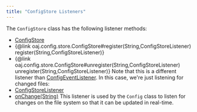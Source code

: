 ```yaml
---
title: "ConfigStore Listeners"
---
```


The `ConfigStore` class has the following listener methods:
- [ConfigStore](../apidocs/org/apache/juneau/config/store/ConfigStore.html)
- \{@link oaj.config.store.ConfigStore#register(String,ConfigStoreListener) register(String,ConfigStoreListener)\}
- \{@link oaj.config.store.ConfigStore#unregister(String,ConfigStoreListener) unregister(String,ConfigStoreListener)\}
Note that this is a different listener than [ConfigEventListener](../apidocs/org/apache/juneau/config/event/ConfigEventListener.html).
In this case, we're just listening for changed files:
- [ConfigStoreListener](../apidocs/org/apache/juneau/config/store/ConfigStoreListener.html)
- [onChange(String)](../apidocs/org/apache/juneau/config/store/ConfigStoreListener.html#onChange(String))
This listener is used by the `Config` class to listen for changes on the file system so that it can be
updated in real-time.